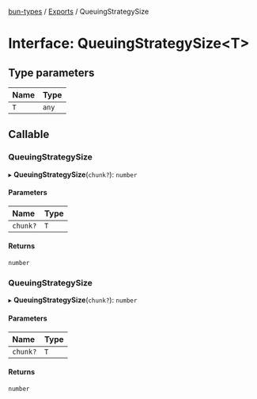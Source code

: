 [bun-types](https://oven-sh.github.io/bun-types/README.md) / [Exports](https://oven-sh.github.io/bun-types/modules.md) / QueuingStrategySize

# Interface: QueuingStrategySize<T\>

## Type parameters

| Name | Type |
| :------ | :------ |
| `T` | `any` |

## Callable

### QueuingStrategySize

▸ **QueuingStrategySize**(`chunk?`): `number`

#### Parameters

| Name | Type |
| :------ | :------ |
| `chunk?` | `T` |

#### Returns

`number`

### QueuingStrategySize

▸ **QueuingStrategySize**(`chunk?`): `number`

#### Parameters

| Name | Type |
| :------ | :------ |
| `chunk?` | `T` |

#### Returns

`number`
